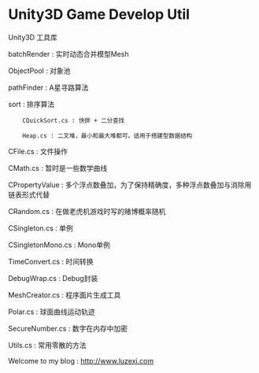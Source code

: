 Unity3D Game Develop Util
===========

Unity3D 工具库

batchRender : 实时动态合并模型Mesh

ObjectPool : 对象池

pathFinder : A星寻路算法

sort : 排序算法
		
		CQuickSort.cs : 快排 + 二分查找

		Heap.cs : 二叉堆，最小和最大堆都可。适用于搭建型数据结构

CFile.cs : 文件操作

CMath.cs : 暂时是一些数学曲线

CPropertyValue : 多个浮点数叠加，为了保持精确度，多种浮点数叠加与消除用链表形式代替

CRandom.cs : 在做老虎机游戏时写的赌博概率随机

CSingleton.cs : 单例

CSingletonMono.cs : Mono单例

TimeConvert.cs : 时间转换

DebugWrap.cs : Debug封装

MeshCreator.cs : 程序面片生成工具

Polar.cs : 球面曲线运动轨迹

SecureNumber.cs : 数字在内存中加密

Utils.cs : 常用零散的方法

Welcome to my blog : http://www.luzexi.com 
